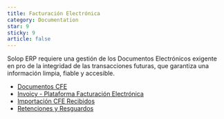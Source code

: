 ```yaml
---
title: Facturación Electrónica
category: Documentation
star: 9
sticky: 9
article: false
---
```

Solop ERP requiere una gestión de los Documentos Electrónicos exigente en pro de la integridad de las transacciones futuras, que garantiza una información limpia, fiable y accesible.

- [Documentos CFE](cfe-documents)
- [Invoicy - Plataforma Facturación Electrónica](electronic-billing-supplier)
- [Importación CFE Recibidos](import-cfe-received)
- [Retenciones y Resguardos](withholding)